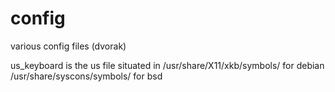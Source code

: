 config
======

various config files (dvorak)

us_keyboard is the us file situated in
/usr/share/X11/xkb/symbols/ for debian
/usr/share/syscons/symbols/ for bsd

